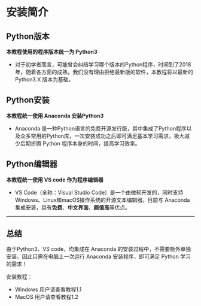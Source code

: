 # 安装简介


## Python版本
**本教程使用的程序版本统一为 Python3**
- 对于初学者而言，可能曾会纠结学习哪个版本的Python程序，时间到了2018年，随着各方面的成熟，我们没有理由拒绝最新版的软件，本教程将以最新的 Python3.X 版本为基础。

## Python安装
**本教程统一使用 Anaconda 安装Python3**
- Anaconda 是一种Python语言的免费开源发行版，其中集成了Python程序以及众多常用的Python库，一次安装成功之后即可满足基本学习需求，极大减少后期折腾 Python 程序本身的时间，提高学习效率。

## Python编辑器
**本教程统一使用 VS code 作为程序编辑器**
- VS Code（全称：Visual Studio Code）是一个由微软开发的，同时支持Windows、Linux和macOS操作系统的开源文本编辑器。目前与 Anaconda 集成安装，具有**免费**、**中文界面**、**颜值高**等优点。



---


## 总结

由于Python3、VS code，均集成在 Anaconda 的安装过程中，不需要额外单独安装。因此只需在电脑上一次运行 Anaconda 安装程序，即可满足 Python 学习的需求！

安装教程：
- Windows 用户请查看教程1.1
- MacOS 用户请查看教程1.2













